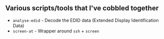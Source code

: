 ## Various scripts/tools that I've cobbled together

*  `analyse-edid` - Decode the EDID data (Extended Display Identification Data)
*  `screen-at` - Wrapper around `ssh` + `screen`
